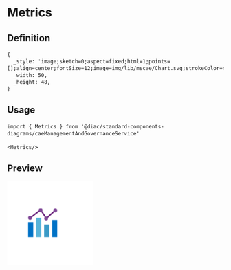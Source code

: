 # Metrics

## Definition

```
{
  _style: 'image;sketch=0;aspect=fixed;html=1;points=[];align=center;fontSize=12;image=img/lib/mscae/Chart.svg;strokeColor=none;',
  _width: 50,
  _height: 48,
}
```

## Usage

```
import { Metrics } from '@diac/standard-components-diagrams/caeManagementAndGovernanceService'

<Metrics/>
```

## Preview

<img src="./metrics.png" width="200"/>
